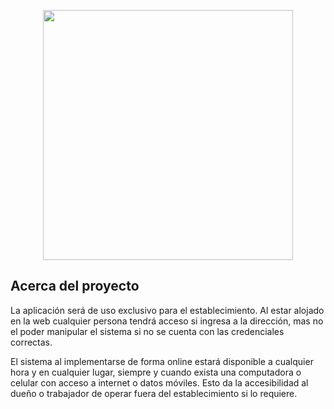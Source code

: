 <p align="center"><img src="https://imgur.com/yQxygEI.png" width="400"></p>

<!-- <p align="center">
<a href="https://travis-ci.org/laravel/framework"><img src="https://travis-ci.org/laravel/framework.svg" alt="Build Status"></a>
<a href="https://packagist.org/packages/laravel/framework"><img src="https://poser.pugx.org/laravel/framework/d/total.svg" alt="Total Downloads"></a>
<a href="https://packagist.org/packages/laravel/framework"><img src="https://poser.pugx.org/laravel/framework/v/stable.svg" alt="Latest Stable Version"></a>
<a href="https://packagist.org/packages/laravel/framework"><img src="https://poser.pugx.org/laravel/framework/license.svg" alt="License"></a>
</p> -->

## Acerca del proyecto

La aplicación será de uso exclusivo para el establecimiento. Al estar alojado en la web cualquier persona tendrá acceso si ingresa a la dirección, mas no el poder manipular el sistema si no se cuenta con las credenciales correctas.

El sistema al implementarse de forma online estará disponible a cualquier hora y en cualquier lugar, siempre y cuando exista una computadora o celular con acceso a internet o datos móviles. Esto da la accesibilidad al dueño o trabajador de operar fuera del establecimiento si lo requiere.
